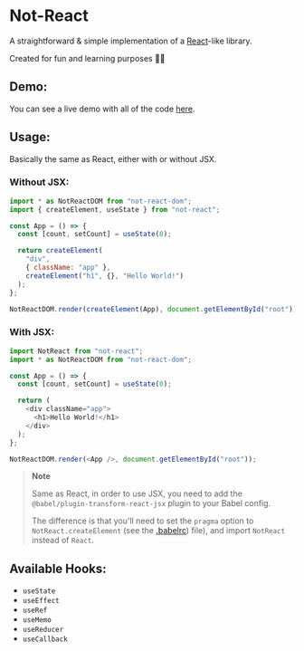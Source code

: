 # Not-React

A straightforward & simple implementation of a [React](https://github.com/facebook/react/)-like library.

Created for fun and learning purposes 🤷‍♀️

## Demo:

You can see a live demo with all of the code [here](https://githubbox.com/StyleShit/not-react).

## Usage:

Basically the same as React, either with or without JSX.

### Without JSX:

```js
import * as NotReactDOM from "not-react-dom";
import { createElement, useState } from "not-react";

const App = () => {
  const [count, setCount] = useState(0);

  return createElement(
    "div",
    { className: "app" },
    createElement("h1", {}, "Hello World!")
  );
};

NotReactDOM.render(createElement(App), document.getElementById("root"));
```

### With JSX:

```js
import NotReact from "not-react";
import * as NotReactDOM from "not-react-dom";

const App = () => {
  const [count, setCount] = useState(0);

  return (
    <div className="app">
      <h1>Hello World!</h1>
    </div>
  );
};

NotReactDOM.render(<App />, document.getElementById("root"));
```

> **Note**
>
> Same as React, in order to use JSX, you need to add the `@babel/plugin-transform-react-jsx`
> plugin to your Babel config.
>
> The difference is that you'll need to set the `pragma` option to `NotReact.createElement`
> (see the [.babelrc](./.babelrc)) file), and import `NotReact` instead of `React`.

## Available Hooks:

- `useState`
- `useEffect`
- `useRef`
- `useMemo`
- `useReducer`
- `useCallback`
